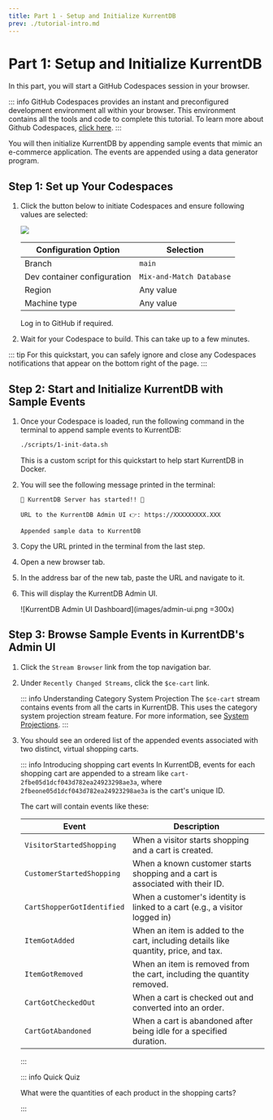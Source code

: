 ```yaml
---
title: Part 1 - Setup and Initialize KurrentDB
prev: ./tutorial-intro.md
---
```


# Part 1: Setup and Initialize KurrentDB

In this part, you will start a GitHub Codespaces session in your browser.

   ::: info
   GitHub Codespaces provides an instant and preconfigured development environment all within your browser. This environment contains all the tools and code to complete this tutorial. To learn more about Github Codespaces, [click here](https://github.com/features/codespaces).
   :::

You will then initialize KurrentDB by appending sample events that mimic an e-commerce application. The events are appended using a data generator program.

## Step 1: Set up Your Codespaces

1. Click the button below to initiate Codespaces and ensure following values are selected:
   
   [![](https://github.com/codespaces/badge.svg)](https://github.com/codespaces/new?hide_repo_select=true&ref=main&repo=951198039&skip_quickstart=true)


   | Configuration Option           | Selection            |
   |--------------------------------|----------------------|
   | Branch                        | `main`   |
   | Dev container configuration   | `Mix-and-Match Database` |
   | Region   | Any value |
   | Machine type   | Any value |

   Log in to GitHub if required.

2. Wait for your Codespace to build. This can take up to a few minutes. 

::: tip
For this quickstart, you can safely ignore and close any Codespaces notifications that appear on the bottom right of the page.
:::

## Step 2: Start and Initialize KurrentDB with Sample Events

1. Once your Codespace is loaded, run the following command in the terminal to append sample events to KurrentDB:

   ```sh
   ./scripts/1-init-data.sh
   ```

   This is a custom script for this quickstart to help start KurrentDB in Docker.

2. You will see the following message printed in the terminal:

   ```
   🚀 KurrentDB Server has started!! 🚀

   URL to the KurrentDB Admin UI 👉: https://XXXXXXXXX.XXX

   Appended sample data to KurrentDB
   ```

3. Copy the URL printed in the terminal from the last step.

4. Open a new browser tab. 

5. In the address bar of the new tab, paste the URL and navigate to it.

6. This will display the KurrentDB Admin UI.
   
   ![KurrentDB Admin UI Dashboard](images/admin-ui.png =300x)

## Step 3: Browse Sample Events in KurrentDB's Admin UI

1. Click the `Stream Browser` link from the top navigation bar.

2. Under `Recently Changed Streams`, click the `$ce-cart` link. 

   ::: info Understanding Category System Projection
   The `$ce-cart` stream contains events from all the carts in KurrentDB. This uses the category system projection stream feature. For more information, see [System Projections](https://docs.kurrent.io/server/v25.0/features/projections/system.html#by-category).
   :::


3. You should see an ordered list of the appended events associated with two distinct, virtual shopping carts.

   ::: info Introducing shopping cart events
   In KurrentDB, events for each shopping cart are appended to a stream like `cart-2fbe05d1dcf043d782ea24923298ae3a`, where `2fbeone05d1dcf043d782ea24923298ae3a` is the cart's unique ID.

   The cart will contain events like these:

   | Event                     | Description                                                                                     |
   |---------------------------|-------------------------------------------------------------------------------------------------|
   | `VisitorStartedShopping`  | When a visitor starts shopping and a cart is created.                     |
   | `CustomerStartedShopping` | When a known customer starts shopping and a cart is associated with their ID.   |
   | `CartShopperGotIdentified`| When a customer's identity is linked to a cart (e.g., a visitor logged in)                            |
   | `ItemGotAdded`            | When an item is added to the cart, including details like quantity, price, and tax. |
   | `ItemGotRemoved`          | When an item is removed from the cart, including the quantity removed.    |
   | `CartGotCheckedOut`       | When a cart is checked out and converted into an order.                   |
   | `CartGotAbandoned`        | When a cart is abandoned after being idle for a specified duration.       |
   :::

   ::: info Quick Quiz

   What were the quantities of each product in the shopping carts?

   :::
